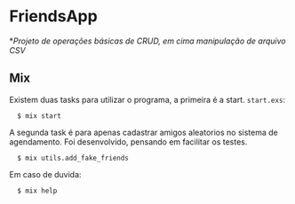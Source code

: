 # FriendsApp

**Projeto de operações básicas de CRUD, em cima manipulação de arquivo CSV*

## Mix
Existem duas tasks para utilizar o programa, a primeira é a start.
`start.exs`:

```
  $ mix start

```
A segunda task é para apenas cadastrar amigos aleatorios no sistema de agendamento. 
Foi desenvolvido, pensando em facilitar os testes.
```
  $ mix utils.add_fake_friends

```
Em caso de duvida:
```
  $ mix help

```
